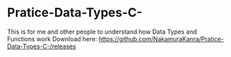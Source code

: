 # Pratice-Data-Types-C-
This is for me and other people to understand how Data Types and Functions work
Download here: https://github.com/NakamuraKanra/Pratice-Data-Types-C-/releases
